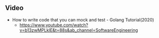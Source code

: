 

## Video
- How to write code that you can mock and test - Golang Tutorial(2020)
  - https://www.youtube.com/watch?v=b13zwMPLklE&t=88s&ab_channel=SoftwareEngineering